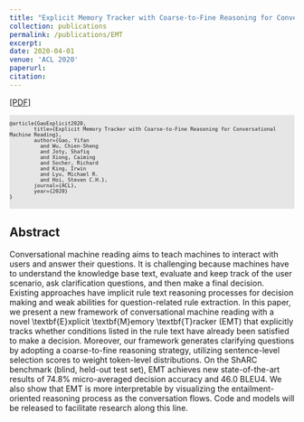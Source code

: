 ```yaml
---
title: "Explicit Memory Tracker with Coarse-to-Fine Reasoning for Conversational Machine Reading"
collection: publications
permalink: /publications/EMT
excerpt: 
date: 2020-04-01
venue: 'ACL 2020'
paperurl: 
citation: 
---
```


[[PDF]]()

<pre style="background-color: rgb(230,230,230);white-space: pre-wrap;">
<font size="1">
@article{GaoExplicit2020,
        title={Explicit Memory Tracker with Coarse-to-Fine Reasoning for Conversational Machine Reading},
        author={Gao, Yifan 
          and Wu, Chien-Sheng
          and Joty, Shafiq
          and Xiong, Caiming
          and Socher, Richard
          and King, Irwin 
          and Lyu, Michael R.
          and Hoi, Steven C.H.},
        journal={ACL},
        year={2020}
}
</font>
</pre>


## Abstract
Conversational machine reading aims to teach machines to interact with users and answer their questions. It is challenging because machines have to understand the knowledge base text, evaluate and keep track of the user scenario, ask clarification questions, and then make a final decision. Existing approaches have implicit rule text reasoning processes for decision making and weak abilities for question-related rule extraction.  In this paper, we present a new framework of conversational machine reading with a novel \textbf{E}xplicit \textbf{M}emory \textbf{T}racker (EMT) that explicitly tracks whether conditions listed in the rule text have already been satisfied to make a decision. Moreover, our framework generates clarifying questions by adopting a coarse-to-fine reasoning strategy, utilizing sentence-level selection scores to weight token-level distributions.  On the ShARC benchmark (blind, held-out test set), EMT achieves new state-of-the-art results of 74.8\% micro-averaged decision accuracy and 46.0 BLEU4.  We also show that EMT is more interpretable by visualizing the entailment-oriented reasoning process as the conversation flows. Code and models will be released to facilitate research along this line.
